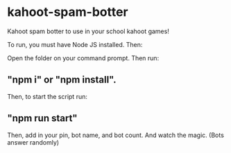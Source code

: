 # kahoot-spam-botter
Kahoot spam botter to use in your school kahoot games!

To run, you must have Node JS installed. Then:

Open the folder on your command prompt.
Then run:

## "npm i" or "npm install".

Then, to start the script run:

## "npm run start"

Then, add in your pin, bot name, and bot count. And watch the magic. (Bots answer randomly)
